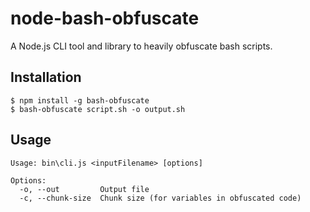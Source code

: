 # node-bash-obfuscate
A Node.js CLI tool and library to heavily obfuscate bash scripts.


## Installation

```
$ npm install -g bash-obfuscate
$ bash-obfuscate script.sh -o output.sh
```


## Usage

```
Usage: bin\cli.js <inputFilename> [options]

Options:
  -o, --out         Output file
  -c, --chunk-size  Chunk size (for variables in obfuscated code)
```
